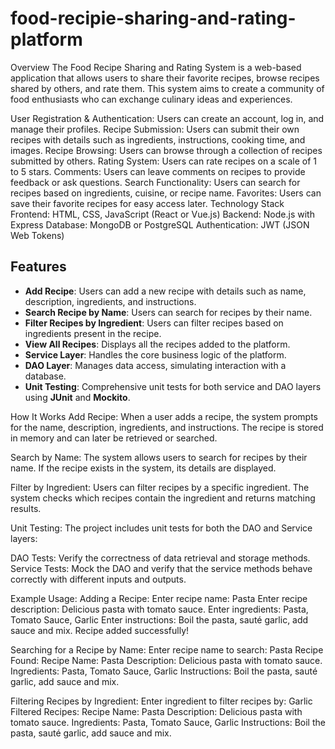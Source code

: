 # food-recipie-sharing-and-rating-platform

Overview
The Food Recipe Sharing and Rating System is a web-based application that allows users to share their favorite recipes, browse recipes shared by others, and rate them. This system aims to create a community of food enthusiasts who can exchange culinary ideas and experiences.


User Registration & Authentication: Users can create an account, log in, and manage their profiles.
Recipe Submission: Users can submit their own recipes with details such as ingredients, instructions, cooking time, and images.
Recipe Browsing: Users can browse through a collection of recipes submitted by others.
Rating System: Users can rate recipes on a scale of 1 to 5 stars.
Comments: Users can leave comments on recipes to provide feedback or ask questions.
Search Functionality: Users can search for recipes based on ingredients, cuisine, or recipe name.
Favorites: Users can save their favorite recipes for easy access later.
Technology Stack
Frontend: HTML, CSS, JavaScript (React or Vue.js)
Backend: Node.js with Express
Database: MongoDB or PostgreSQL
Authentication: JWT (JSON Web Tokens)

## Features

- **Add Recipe**: Users can add a new recipe with details such as name, description, ingredients, and instructions.
- **Search Recipe by Name**: Users can search for recipes by their name.
- **Filter Recipes by Ingredient**: Users can filter recipes based on ingredients present in the recipe.
- **View All Recipes**: Displays all the recipes added to the platform.
- **Service Layer**: Handles the core business logic of the platform.
- **DAO Layer**: Manages data access, simulating interaction with a database.
- **Unit Testing**: Comprehensive unit tests for both service and DAO layers using **JUnit** and **Mockito**.


How It Works
Add Recipe: When a user adds a recipe, the system prompts for the name, description, ingredients, and instructions. The recipe is stored in memory and can later be retrieved or searched.

Search by Name: The system allows users to search for recipes by their name. If the recipe exists in the system, its details are displayed.

Filter by Ingredient: Users can filter recipes by a specific ingredient. The system checks which recipes contain the ingredient and returns matching results.

Unit Testing: The project includes unit tests for both the DAO and Service layers:

DAO Tests: Verify the correctness of data retrieval and storage methods.
Service Tests: Mock the DAO and verify that the service methods behave correctly with different inputs and outputs.


Example Usage:
Adding a Recipe:
Enter recipe name: Pasta
Enter recipe description: Delicious pasta with tomato sauce.
Enter ingredients: Pasta, Tomato Sauce, Garlic
Enter instructions: Boil the pasta, sauté garlic, add sauce and mix.
Recipe added successfully!

Searching for a Recipe by Name:
Enter recipe name to search: Pasta
Recipe Found: 
Recipe Name: Pasta
Description: Delicious pasta with tomato sauce.
Ingredients: Pasta, Tomato Sauce, Garlic
Instructions: Boil the pasta, sauté garlic, add sauce and mix.

Filtering Recipes by Ingredient:
Enter ingredient to filter recipes by: Garlic
Filtered Recipes:
Recipe Name: Pasta
Description: Delicious pasta with tomato sauce.
Ingredients: Pasta, Tomato Sauce, Garlic
Instructions: Boil the pasta, sauté garlic, add sauce and mix.
